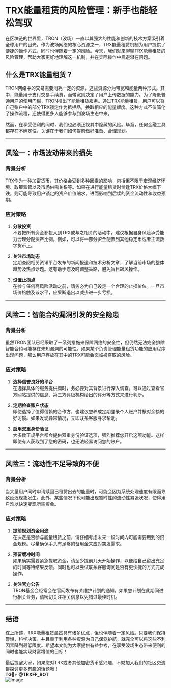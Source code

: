 # TRX能量租赁的风险管理：新手也能轻松驾驭

在区块链的世界里，TRON（波场）一直以其强大的性能和创新的技术方案吸引着全球用户的目光。作为波场网络的核心资源之一，TRX能量租赁机制为用户提供了便捷的操作方式，同时也伴随着一定的风险。今天，我们就来聊聊TRX能量租赁的风险管理，帮助大家更好地理解这一机制，并在实际操作中规避潜在问题。

## 什么是TRX能量租赁？

TRON网络中的交易需要消耗一定的资源，这些资源分为带宽和能量两种形式。其中，能量用于支付交易手续费，而带宽则决定了用户上传数据的能力。为了降低普通用户的使用门槛，TRON推出了能量租赁服务。通过TRX能量租赁，用户可以将自己账户中的部分TRX锁定作为抵押品，换取相应的能量额度。这种方式不仅简化了操作流程，还使得更多人能够参与到波场生态中来。

然而，在享受便利的同时，我们也必须正视其中隐藏的风险。毕竟，任何金融工具都存在不确定性，关键在于我们如何提前做好准备、合理规划。

---

## 风险一：市场波动带来的损失

### 背景分析
TRX作为一种加密货币，其价格会受到多种因素的影响，包括但不限于宏观经济环境、政策监管以及市场供需关系等。如果在进行能量租赁时恰逢TRX价格大幅下跌，则可能导致用户锁定的资产价值缩水，进而影响到后续的资金流动性和收益预期。

### 应对策略
1. **分散投资**  
   不要把所有资金都投入到TRX或与之相关的活动中，建议根据自身风险承受能力合理分配资产比例。例如，可以将一部分资金配置到其他稳定币或者主流数字货币上。
   
2. **关注市场动态**  
   定期查阅相关资讯平台发布的新闻报道和技术分析文章，了解当前市场的整体趋势及热点话题。这有助于您及时调整策略，避免盲目跟风操作。

3. **设置止损点**  
   在参与任何高风险活动之前，请务必为自己设定一个合理的止损价位。一旦市场价格触及该水平，应果断退出以减少进一步亏损。

---

## 风险二：智能合约漏洞引发的安全隐患

### 背景分析
虽然TRON团队已经采取了一系列措施来保障网络的安全性，但仍然无法完全排除智能合约可能存在未知漏洞的可能性。如果某个负责管理能量租赁功能的应用程序出现问题，那么用户存放在其中的TRX可能会面临被盗取的风险。

### 应对策略
1. **选择信誉良好的平台**  
   在选择具体的服务提供商时，务必要对其背景进行深入调查。可以通过查看官方网站提供的信息、第三方评级机构给出的评分等方式来进行判断。

2. **定期检查账户状态**  
   即使选择了值得信赖的合作方，也建议您养成定期登录个人账户并核对余额的好习惯。如果发现异常情况，立即联系客服寻求帮助。

3. **启用双重身份验证**  
   大多数正规平台都会提供双重身份验证选项，强烈推荐您开启这项功能。这样即使有人获取到了您的密码，也无法轻易访问您的账户。

---

## 风险三：流动性不足导致的不便

### 背景分析
当大量用户同时申请赎回已租赁出去的能量时，可能会因为系统处理速度有限而导致延迟现象发生。此外，某些情况下也可能出现暂时性的流动性紧张状况，使得用户难以快速变现所需资金。

### 应对策略
1. **提前规划资金用途**  
   在决定是否参与能量租赁之前，请仔细考虑未来一段时间内可能需要用到的资金规模。尽量确保手头有足够的备用金来应对突发需求。

2. **预留缓冲时间**  
   如果确实需要紧急提取资金，请至少提前几天开始操作，以便给自己留出充足的时间等待结果反馈。同时也可以尝试联系客服询问是否有更快捷的方式完成操作。

3. **关注官方公告**  
   TRON基金会经常会在官网发布有关维护计划的通知，如果您计划在此期间进行相关业务，请密切关注相关信息以免错过最佳时机。

---

## 结语

综上所述，TRX能量租赁虽然具有诸多优点，但也伴随着一定风险。只要我们保持警惕、科学决策，并且善于利用各种资源为自己保驾护航，就完全可以将这些不利因素降到最低限度。希望本文能为大家提供有益参考，在享受波场生态带来便利的同时也能实现财富增值的目标！

最后提醒大家，如果您对TRX或者其他加密货币感兴趣，不妨加入我们的社区交流群探讨更多有趣的话题哦！  
**TG💪+ @TRXFF_BOT**  
![Image](https://sites.google.com/view/trxduihuan/)